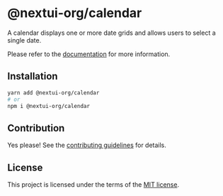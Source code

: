 # @nextui-org/calendar

A calendar displays one or more date grids and allows users to select a single date.

Please refer to the [documentation](https://nextui.org/docs/components/calendar) for more information.

## Installation

```sh
yarn add @nextui-org/calendar
# or
npm i @nextui-org/calendar
```

## Contribution

Yes please! See the
[contributing guidelines](https://github.com/nextui-org/nextui/blob/master/CONTRIBUTING.md)
for details.

## License

This project is licensed under the terms of the
[MIT license](https://github.com/nextui-org/nextui/blob/master/LICENSE).
